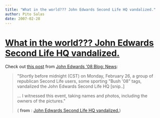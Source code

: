 ```yaml
---
title: "What in the world??? John Edwards Second Life HQ vandalized."
author: Pito Salas
date: 2007-02-28
---
```

# [What in the world??? John Edwards Second Life HQ vandalized.](None)




Check out [this
post](<http://blog.johnedwards.com/story/2007/2/27/21847/2507>) from [John
Edwards '08 Blog: News](<http://blog.johnedwards.com/section/news>):

> "Shortly before midnight (CST) on Monday, February 26, a group of republican
> Second Life users, some sporting "Bush '08" tags, vandalized the John
> Edwards Second Life HQ [snip..]
>
> … I witnessed this event, taking names and photos, including the owners of
> the pictures."
>
> ( **from** : [John Edwards Second Life HQ
> vandalized.](<http://blog.johnedwards.com/story/2007/2/27/21847/2507>))


